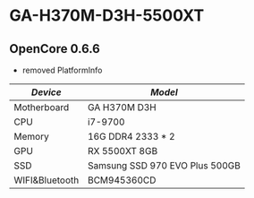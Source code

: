 # GA-H370M-D3H-5500XT

## OpenCore 0.6.6
* removed PlatformInfo

| *Device*       | *Model*                         |
|----------------|--------------------------------|
| Motherboard    | GA H370M D3H                   |
| CPU            | i7-9700                        |
| Memory         | 16G DDR4 2333 * 2              |
| GPU            | RX 5500XT 8GB                  |
| SSD            | Samsung SSD 970 EVO Plus 500GB |
| WIFI&Bluetooth | BCM945360CD                    |
